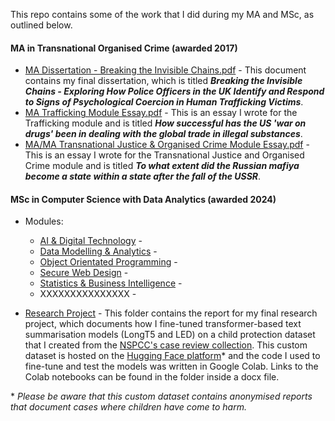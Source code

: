 This repo contains some of the work that I did during my MA and MSc, as outlined below.

#### MA in Transnational Organised Crime (awarded 2017)
* [MA Dissertation - Breaking the Invisible Chains.pdf](https://github.com/sc6156/academic-work/blob/main/MA/MA%20Dissertation%20-%20Breaking%20the%20Invisible%20Chains.pdf) - This document contains my final dissertation, which is titled ***Breaking the Invisible Chains - Exploring How Police Officers in the UK Identify and Respond to Signs of Psychological Coercion in Human Trafficking Victims***.
* [MA Trafficking Module Essay.pdf](https://github.com/sc6156/academic-work/blob/main/MA/MA%20Trafficking%20Module%20Essay.pdf) - This is an essay I wrote for the Trafficking module and is titled ***How successful has the US 'war on drugs' been in dealing with the global trade in illegal substances***. 
* [MA/MA Transnational Justice & Organised Crime Module Essay.pdf](https://github.com/sc6156/academic-work/blob/main/MA/MA%20Transnational%20Justice%20%26%20Organised%20Crime%20Module%20Essay.pdf) - This is an essay I wrote for the Transnational Justice and Organised Crime module and is titled ***To what extent did the Russian mafiya become a state within a state after the fall of the USSR***.

#### MSc in Computer Science with Data Analytics (awarded 2024)
* Modules:
  * [AI & Digital Technology](https://github.com/sc6156/academic-work/tree/main/MSc/Modules/AI%20%26%20Digital%20Technology) -
  * [Data Modelling & Analytics](https://github.com/sc6156/academic-work/tree/main/MSc/Modules/Data%20Modelling%20%26%20Analytics) -
  * [Object Orientated Programming](https://github.com/sc6156/academic-work/tree/main/MSc/Modules/OOP%20-%20Sokoban) -
  * [Secure Web Design](https://github.com/sc6156/academic-work/tree/main/MSc/Modules/Secure%20Web%20Design%20-%20Coorie) -
  * [Statistics & Business Intelligence](https://github.com/sc6156/academic-work/tree/main/MSc/Modules/Statistics%20%26%20Business%20Intelligence) -
  * XXXXXXXXXXXXXXX -
    
* [Research Project](https://github.com/sc6156/academic-work/tree/main/MSc/Research%20Project) - This folder contains the report for my final research project, which documents how I fine-tuned transformer-based text summarisation models (LongT5 and LED) on a child protection dataset that I created from the [NSPCC's case review collection](https://learning.nspcc.org.uk/case-reviews/national-case-review-repository). This custom dataset is hosted on the [Hugging Face platform](https://huggingface.co/datasets/scott156/NSPCC_dataset)* and the code I used to fine-tune and test the models was written in Google Colab. Links to the Colab notebooks can be found in the folder inside a docx file.

\* *Please be aware that this custom dataset contains anonymised reports that document cases where children have come to harm.*
